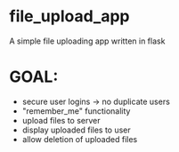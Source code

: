 file_upload_app
===============

A simple file uploading app written in flask

GOAL:
====
- secure user logins
  -> no duplicate users
- "remember_me" functionality
- upload files to server
- display uploaded files to user
- allow deletion of uploaded files
